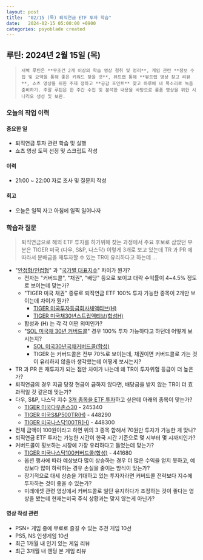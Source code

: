 ```yaml
---
layout: post
title:  "02/15 (목) 퇴직연금 ETF 투자 학습"
date:   2024-02-15 05:00:00 +0900
categories: psyoblade created
---
```


## 루틴: 2024년 2월 15일 (목)

>     새벽 루틴은 **무조건 2개 이상의 학습 영상 청취 및 정리**, 게임 관련 **정보 수집 및 요약을 통해 좋은 키워드 찾을 것**, 뷰트랩 통해 **뷰트랩 영상 찾고 리뷰**, 쇼츠 영상을 위한 주제 정하고 **공감 포인트** 찾고 하루에 내 목소리로 녹음 준비하기. 주말 루틴은 한 주간 수집 및 분석한 내용을 바탕으로 롱폼 영상을 위한 시나리오 생성 및 보완.

### 오늘의 작업 이력

#### 중요한 일

* 퇴직연금 투자 관련 학습 및 실행
* 쇼츠 영상 토픽 선정 및 스크립트 작성

#### 이력

* 21:00 ~ 22:00 자료 조사 및 질문지 작성

#### 회고

* 오늘은 일찍 자고 아침에 일찍 일어나자

### 학습과 질문

>  퇴직연금으로 해외 ETF 투자를 하기위해 찾는 과정에서 주요 후보로 삼았던 부분은 TIGER 미국 (다우, S&P, 나스닥) 이렇게 3개로 보고 있는데 TR 과 PR 에 따라서 분배금을 재투자할 수 있는 TR이 유리하다고 하는데 ...

* "[안정형/인컴형](https://www.tigeretf.com/ko/pension/safe-Income-oriented/list.do)" 과 "[국가별 대표지수](https://www.tigeretf.com/ko/pension/representative-indices-country/list.do)" 차이가 뭔가?
  * 전자는 "커버드콜", "채권", "배당" 등으로 보이고 대략 수익률이 4~4.5% 정도로 보이는데 맞는가?
  * "TIGER 미국 채권" 종류로 퇴직연금 ETF 100% 투자 가능한 종목이 2개만 보이는데 차이가 뭔가?
    * [TIGER 미국투자등급회사채액티브(H)](https://www.tigeretf.com/ko/product/search/detail/index.do?ksdFund=KR7458260007)
    * [TIGER 미국채30년스트립액티브(합성H)](https://www.tigeretf.com/ko/product/search/detail/index.do?ksdFund=KR7458250008)
  * 합성과 (H) 는 각 각 어떤 의미인가?
  * "[SOL 미국채 30년 커버드콜](https://www.youtube.com/watch?v=1zkBvQFKeto)" 경우 100% 투자 가능하다고 하던데 어떻게 보시는지?
    * [SOL 미국30년국채커버드콜(합성)](https://www.soletf.com/ko/fund/etf/211044)
    * TIGER 는 커버드콜은 전부 70%로 보이는데, 채권이면 커버드콜로 가는 것이 유리하지 않을까 생각했는데 어떻게 보시는지?
* TR 과 PR 은 재투자가 되는 점만 차이가 나는데 왜 TR이 투자위험 등급이 더 높은가?
* 퇴직연금의 경우 지금 당장 현금이 급하지 않다면, 배당금을 받지 않는 TR이 더 효과적일 것 같은데 맞는가?
* 다우, S&P, 나스닥 지수 [3개 종목을 ETF 투자](https://www.tigeretf.com/ko/pension/representative-indices-country/list.do)하고 싶은데 아래의 종목이 맞는가?
  * [TIGER 미국다우존스30](https://www.tigeretf.com/ko/product/search/detail/index.do?ksdFund=KR7245340005) - 245340
  * [TIGER 미국S&P500TR(H)](https://www.tigeretf.com/ko/product/search/detail/index.do?ksdFund=KR7448290007) - 448290
  * [TIGER 미국나스닥100TR(H)](https://www.tigeretf.com/ko/product/search/detail/index.do?ksdFund=KR7448300004) - 448300
* 전체 금액이 100원이라고 하면 위의 3 종목 합해서 70원만 투자가 가능한 게 맞나?
* 퇴직연금 ETF 투자는 가능한 시간이 한국 시간 기준으로 몇 시부터 몇 시까지인가?
* 커버드콜이 횡보하는 시장에 가장 유리하다고 들었는데 맞는가?
  * [TIGER 미국나스닥100커버드콜(합성)](https://www.tigeretf.com/ko/product/search/detail/index.do?ksdFund=KR7441680006) - 441680
  * 옵션 행사에 따라 예상보다 많이 상승하는 경우 더 많은 수익을 얻지 못하고, 예상보다 많이 하락하는 경우 손실을 줄이는 방식이 맞는가?
  * 장기적으로 대세 상승을 기대하고 있는 투자자라면 커버드콜 전략보다 지수에 투자하는 것이 좋을 수 있는가?
  * 미래에셋 관련 영상에서 커버드콜로 일단 유지하다가 조정하는 것이 좋다는 영상을 봤는데 현재는미국 주식 상황과는 맞지 않는게 아닌가?

#### 영상 작성 관련

* PSN+ 게임 중에 무료로 즐길 수 있는 추천 게임 10선
* PS5, NS 인생게임 10선
* 최근 1개월 내 인기 있는 게임 리뷰
* 최근 3개월 내 엔딩 본 게임 리뷰